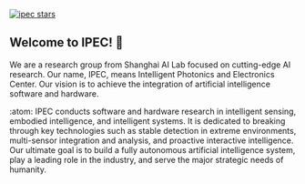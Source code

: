 [![ipec stars](https://img.shields.io/github/stars/SHAILAB-IPEC?style=social)](https://github.com/SHAILAB-IPEC)
## Welcome to IPEC! 🤖

We are a research group from Shanghai AI Lab focused on cutting-edge AI research. Our name, IPEC, means Intelligent Photonics and Electronics Center. Our vision is to achieve the integration of artificial intelligence software and hardware.

:atom: IPEC conducts software and hardware research in intelligent sensing, embodied intelligence, and intelligent systems. It is dedicated to breaking through key technologies such as stable detection in extreme environments, multi-sensor integration and analysis, and proactive interactive intelligence. Our ultimate goal is to build a fully autonomous artificial intelligence system, play a leading role in the industry, and serve the major strategic needs of humanity.

 

<!--

**Here are some ideas to get you started:**

🙋‍♀️ A short introduction - what is your organization all about?
🌈 Contribution guidelines - how can the community get involved?
👩‍💻 Useful resources - where can the community find your docs? Is there anything else the community should know?
🍿 Fun facts - what does your team eat for breakfast?
🧙 Remember, you can do mighty things with the power of [Markdown](https://docs.github.com/github/writing-on-github/getting-started-with-writing-and-formatting-on-github/basic-writing-and-formatting-syntax)
-->
